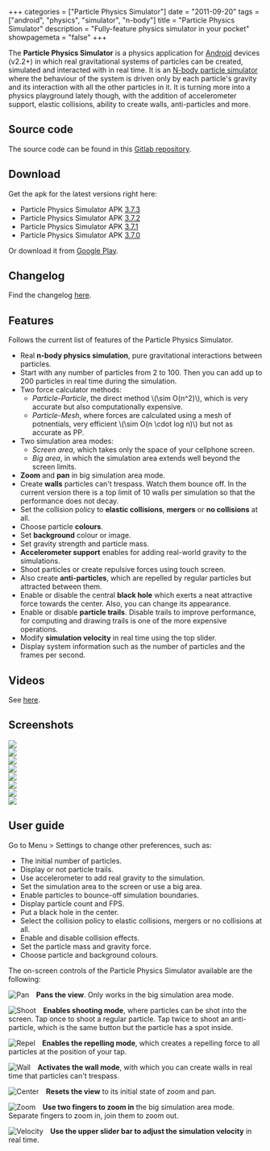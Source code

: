 +++
categories = ["Particle Physics Simulator"]
date = "2011-09-20"
tags = ["android", "physics", "simulator", "n-body"]
title = "Particle Physics Simulator"
description = "Fully-feature physics simulator in your pocket"
showpagemeta = "false"
+++

<!-- Loading MathJax -->
<script src='https://cdnjs.cloudflare.com/ajax/libs/mathjax/2.7.5/MathJax.js?config=TeX-MML-AM_CHTML' async></script>

The **Particle Physics Simulator** is a physics application for [Android](http://www.android.com/) devices (v2.2+) in which real gravitational systems of particles can be created, simulated and interacted with in real time. It is an [N-body particle simulator](http://en.wikipedia.org/wiki/N-body_simulation) where the behaviour of the system is driven only by each particle's gravity and its interaction with all the other particles in it. It is turning more into a physics playground lately though, with the addition of accelerometer support, elastic collisions, ability to create walls, anti-particles and more.

## Source code

The source code can be found in this <i class="fa fa-gitlab"></i> [Gitlab repository](https://gitlab.com/langurmonkey/particle-physics-sim).

## Download

Get the apk for the latest versions right here:

-  Particle Physics Simulator APK [3.7.3](/apk/pps/nbodyandroid-3.7.3.apk)
-  Particle Physics Simulator APK [3.7.2](/apk/pps/nbodyandroid-3.7.2.apk)
-  Particle Physics Simulator APK [3.7.1](/apk/pps/nbodyandroid-3.7.1.apk)
-  Particle Physics Simulator APK [3.7.0](/apk/pps/nbodyandroid-3.7.0.apk)

Or download it from [Google Play](https://play.google.com/store/apps/details?id=com.tss.android).

## Changelog

Find the changelog [here](/pps/changelog).

## Features

Follows the current list of features of the Particle Physics Simulator.

*   Real **n-body physics simulation**, pure gravitational interactions between particles.
*   Start with any number of particles from 2 to 100. Then you can add up to 200 particles in real time during the simulation.
*   Two force calculator methods:
    *   _Particle-Particle_, the direct method \\(\sim O(n^2)\\), which is very accurate but also computationally expensive.
    *   _Particle-Mesh_, where forces are calculated using a mesh of potnentials, very efficient \\(\sim O(n \cdot log n)\\) but not as accurate as PP.
*   Two simulation area modes:
    *   _Screen area_, which takes only the space of your cellphone screen.
    *   _Big area_, in which the simulation area extends well beyond the screen limits.
*   **Zoom** and **pan** in big simulation area mode.
*   Create **walls** particles can't trespass. Watch them bounce off. In the current version there is a top limit of 10 walls per simulation so that the performance does not decay.
*   Set the collision policy to **elastic collisions**, **mergers** or **no collisions** at all.
*   Choose particle **colours**.
*   Set **background** colour or image.
*   Set gravity strength and particle mass.
*   **Accelerometer support** enables for adding real-world gravity to the simulations.
*   Shoot particles or create repulsive forces using touch screen.
*   Also create **anti-particles**, which are repelled by regular particles but attracted between them.
*   Enable or disable the central **black hole** which exerts a neat attractive force towards the center. Also, you can change its appearance.
*   Enable or disable **particle trails**. Disable trails to improve performance, for computing and drawing trails is one of the more expensive operations.
*   Modify **simulation velocity** in real time using the top slider.
*   Display system information such as the number of particles and the frames per second.

## Videos

See [here](/pps/videos).


## Screenshots


<div class="row">
  <div class="column">
    <a href="/img/pps/screenshots/particles01.png" style="float:left"><img src="/img/pps/screenshots/small/particles01.png" /></a>
  </div>
  <div class="column">
    <a href="/img/pps/screenshots/particles02.png" style="float:left"><img src="/img/pps/screenshots/small/particles02.png" /></a>
  </div>
  <div class="column">
    <a href="/img/pps/screenshots/particles03.png" style="float:left"><img src="/img/pps/screenshots/small/particles03.png" /></a>
  </div>
  <div class="column">
    <a href="/img/pps/screenshots/particles04.png" style="float:left"><img src="/img/pps/screenshots/small/particles04.png" /></a>
  </div>
</div>
<div class="row">
  <div class="column">
    <a href="/img/pps/screenshots/particles05.png" style="float:left"><img src="/img/pps/screenshots/small/particles05.png" /></a>
  </div>
  <div class="column">
    <a href="/img/pps/screenshots/particles06.png" style="float:left"><img src="/img/pps/screenshots/small/particles06.png" /></a>
  </div>
  <div class="column">
    <a href="/img/pps/screenshots/particles07.png" style="float:left"><img src="/img/pps/screenshots/small/particles07.png" /></a>
  </div>
  <div class="column">
    <a href="/img/pps/screenshots/particles08.png" style="float:left"><img src="/img/pps/screenshots/small/particles08.png" /></a>
  </div>
</div>

## User guide

Go to Menu > Settings to change other preferences, such as:

*   The initial number of particles.
*   Display or not particle trails.
*   Use accelerometer to add real gravity to the simulation.
*   Set the simulation area to the screen or use a big area.
*   Enable particles to bounce-off simulation boundaries.
*   Display particle count and FPS.
*   Put a black hole in the center.
*   Select the collision policy to elastic collisions, mergers or no collisions at all.
*   Enable and disable collision effects.
*   Set the particle mass and gravity force.
*   Choose particle and background colours.


The on-screen controls of the Particle Physics Simulator available are the following:


<img src="/img/pps/pan.png" title="Pan" style="margin-left: 0; margin-right: 1em; float: left"></img>
**Pans the view**. Only works in the big simulation area mode.

<img src="/img/pps/shoot.png" title="Shoot" style="margin-left: 0; margin-right: 1em; float: left"></img>
**Enables shooting mode**, where particles can be shot into the screen. Tap once to shoot a regular particle. Tap twice to shoot an anti-particle, which is the same button but the particle has a spot inside.

<img src="/img/pps/repel.png" title="Repel" style="margin-left: 0; margin-right: 1em; float: left"></img>
**Enables the repelling mode**, which creates a repelling force to all particles at the position of your tap.

<img src="/img/pps/wall.png" title="Wall" style="margin-left: 0; margin-right: 1em; float: left"></img>
**Activates the wall mode**, with which you can create walls in real time that particles can't trespass.

<img src="/img/pps/center.png" title="Center" style="margin-left: 0; margin-right: 1em; float: left"></img>
**Resets the view** to its initial state of zoom and pan.

<img src="/img/pps/zoom.png" title="Zoom" style="margin-left: 0; margin-right: 1em; float: left"></img>
**Use two fingers to zoom in** the big simulation area mode. Separate fingers to zoom in, join them to zoom out.

<img src="/img/pps/velocity.png" title="Velocity" style="margin-left: 0; margin-right: 1em; float: left"></img>
**Use the upper slider bar to adjust the simulation velocity** in real time.



